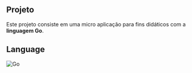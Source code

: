 ## Projeto
Este projeto consiste em uma micro aplicação para fins didáticos com a **linguagem Go**.

## Language
![Go](https://img.shields.io/badge/Go-00ADD8?style=for-the-badge&logo=go&logoColor=white)

